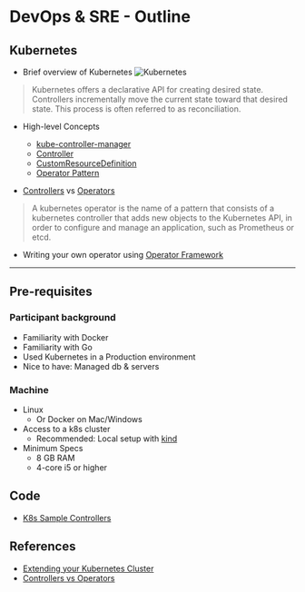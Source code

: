 # DevOps & SRE - Outline

## Kubernetes

- Brief overview of Kubernetes
  ![Kubernetes](https://upload.wikimedia.org/wikipedia/commons/b/be/Kubernetes.png)

> Kubernetes offers a declarative API for creating desired state. Controllers incrementally move the current state toward that desired state. This process is often referred to as reconciliation.

- High-level Concepts
  - [kube-controller-manager](https://kubernetes.io/docs/reference/command-line-tools-reference/kube-controller-manager/)
  - [Controller](https://kubernetes.io/docs/concepts/architecture/controller/)
  - [CustomResourceDefinition](https://kubernetes.io/docs/tasks/access-kubernetes-api/custom-resources/custom-resource-definitions/)
  - [Operator Pattern](https://kubernetes.io/docs/concepts/extend-kubernetes/operator/)

- [Controllers](https://kubernetes.io/docs/concepts/architecture/controller/) vs [Operators](https://coreos.com/operators/)

> A kubernetes operator is the name of a pattern that consists of a kubernetes controller that adds new objects to the Kubernetes API, in order to configure and manage an application, such as Prometheus or etcd.

- Writing your own operator using [Operator Framework](https://github.com/operator-framework/getting-started)

---

## Pre-requisites

### Participant background

- Familiarity with Docker
- Familiarity with Go
- Used Kubernetes in a Production environment
- Nice to have: Managed db & servers

### Machine

- Linux
  - Or Docker on Mac/Windows
- Access to a k8s cluster
  - Recommended: Local setup with [kind](https://kind.sigs.k8s.io/docs/user/quick-start/)
- Minimum Specs
  - 8 GB RAM
  - 4-core i5 or higher

## Code

- [K8s Sample Controllers](https://github.com/kubernetes/sample-controller)

## References

- [Extending your Kubernetes Cluster](https://kubernetes.io/docs/concepts/extend-kubernetes/extend-cluster/)
- [Controllers vs Operators](https://stackoverflow.com/questions/47848258/kubernetes-controller-vs-kubernetes-operator)
